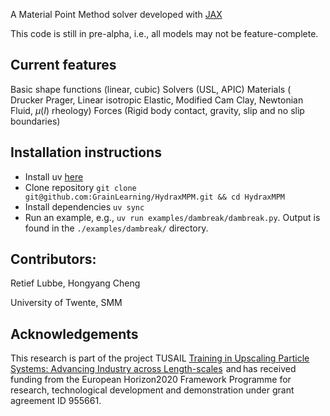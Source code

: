 
A Material Point Method solver developed with [JAX](https://jax.readthedocs.io/en/latest/quickstart.html)

This code is still in pre-alpha, i.e., all models may not be feature-complete.


## Current features
Basic shape functions (linear, cubic)
Solvers (USL, APIC)
Materials ( Drucker Prager, Linear isotropic Elastic, Modified Cam Clay, Newtonian Fluid, $\mu (I)$ rheology)
Forces (Rigid body contact, gravity, slip and no slip boundaries)

## Installation instructions
- Install uv [here](https://docs.astral.sh/uv/getting-started/installation/)
- Clone repository `git clone git@github.com:GrainLearning/HydraxMPM.git && cd HydraxMPM`
- Install dependencies `uv sync`
- Run an example, e.g., `uv run examples/dambreak/dambreak.py`. Output is found in the `./examples/dambreak/` directory.


## Contributors:
Retief Lubbe, Hongyang Cheng

University of Twente, SMM

## Acknowledgements
This research is part of the project TUSAIL [Training in Upscaling Particle Systems: Advancing Industry across Length-scales](https://tusail.eu)  and has received funding from the European Horizon2020 Framework Programme for research, technological development and demonstration under grant agreement ID 955661.
